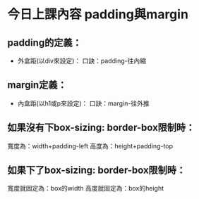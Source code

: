 # 今日上課內容 padding與margin

## padding的定義：
* 外盒距(以div來設定)：
    口訣：padding-往內縮

## margin定義：
* 內盒距(以h1或p來設定)：
    口訣：margin-往外推

## 如果沒有下box-sizing: border-box限制時：
寬度為：width+padding-left
高度為：height+padding-top

## 如果下了box-sizing: border-box限制時：
寬度就固定為：box的width
高度就固定為：box的height